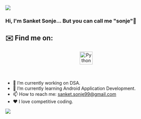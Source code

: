 ![](https://visitor-badge.laobi.icu/badge?page_id=ssonje.sonje)

### Hi, I'm Sanket Sonje... But you can call me "sonje"👋

## ✉️ Find me on:
<p align="center">
  <a href="https://www.linkedin.com/in/sanket-sonje-6801a3158/" target="_blank" rel="noopener noreferrer"> <img src="https://cdn.jsdelivr.net/npm/simple-icons@v3/icons/linkedin.svg" alt="Python" height="40" style="vertical-align:top; margin:4px"></a>
</p>
<br />

- 🔭 I’m currently working on DSA.
- 🌱 I’m currently learning Android Application Development.
- 📫 How to reach me: sanket.sonje99@gmail.com
- ❤️ I love competitive coding.

<img src="https://github-readme-stats.vercel.app/api/top-langs/?username=ssonje&&show_icons=true&title_color=ffffff&icon_color=bb2acf&text_color=daf7dc&bg_color=151515">
